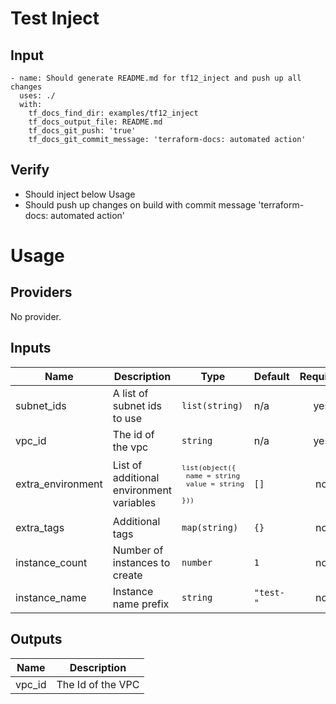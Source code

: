 # Test Inject

## Input
```
- name: Should generate README.md for tf12_inject and push up all changes
  uses: ./
  with:
    tf_docs_find_dir: examples/tf12_inject
    tf_docs_output_file: README.md
    tf_docs_git_push: 'true'
    tf_docs_git_commit_message: 'terraform-docs: automated action'
```

## Verify
- Should inject below Usage
- Should push up changes on build with commit message 'terraform-docs: automated action'

# Usage
<!--- BEGIN_TF_DOCS --->
## Providers

No provider.

## Inputs

| Name | Description | Type | Default | Required |
|------|-------------|------|---------|:-----:|
| subnet\_ids | A list of subnet ids to use | `list(string)` | n/a | yes |
| vpc\_id | The id of the vpc | `string` | n/a | yes |
| extra\_environment | List of additional environment variables | <code><pre>list(object({<br>    name  = string<br>    value = string<br>  }))<br></pre></code> | `[]` | no |
| extra\_tags | Additional tags | `map(string)` | `{}` | no |
| instance\_count | Number of instances to create | `number` | `1` | no |
| instance\_name | Instance name prefix | `string` | `"test-"` | no |

## Outputs

| Name | Description |
|------|-------------|
| vpc\_id | The Id of the VPC |
<!--- END_TF_DOCS --->
